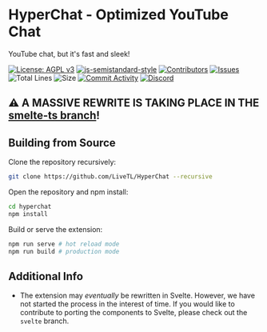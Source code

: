 # HyperChat - Optimized YouTube Chat
YouTube chat, but it's fast and sleek!

[![License: AGPL v3](https://img.shields.io/badge/License-AGPL%20v3-blue.svg)](https://www.gnu.org/licenses/agpl-3.0)
[![js-semistandard-style](https://img.shields.io/badge/code%20style-semistandard-brightgreen.svg)](https://github.com/standard/semistandard)
[![Contributors](https://img.shields.io/github/contributors/LiveTL/HyperChat)](https://github.com/LiveTL/HyperChat/contributors)
[![Issues](https://img.shields.io/github/issues/LiveTL/HyperChat)](https://github.com/LiveTL/HyperChat/issues)
![Total Lines](https://img.shields.io/tokei/lines/github/LiveTL/HyperChat)
![Size](https://img.shields.io/github/repo-size/LiveTL/HyperChat)
[![Commit Activity](https://img.shields.io/github/commit-activity/w/LiveTL/HyperChat)](https://github.com/LiveTL/HyperChat/commits/)
[![Discord](https://img.shields.io/discord/780938154437640232.svg?label=&logo=discord&logoColor=ffffff&color=7389D8&labelColor=6A7EC2)](https://discord.gg/uJrV3tmthg)

## ⚠ A MASSIVE REWRITE IS TAKING PLACE IN THE [smelte-ts branch](https://github.com/LiveTL/HyperChat/tree/smelte-ts)!

## Building from Source
Clone the repository recursively:
```bash
git clone https://github.com/LiveTL/HyperChat --recursive
```
Open the repository and npm install:
```bash
cd hyperchat
npm install
```
Build or serve the extension:
```bash
npm run serve # hot reload mode
npm run build # production mode
```

## Additional Info
* The extension may *eventually* be rewritten in Svelte. However, we have not started the process in the interest of time. If you would like to contribute to porting the components to Svelte, please check out the `svelte` branch.
